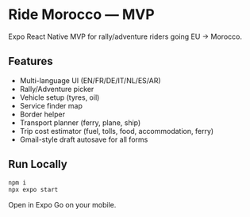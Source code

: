 # Ride Morocco — MVP

Expo React Native MVP for rally/adventure riders going EU → Morocco.

## Features
- Multi-language UI (EN/FR/DE/IT/NL/ES/AR)
- Rally/Adventure picker
- Vehicle setup (tyres, oil)
- Service finder map
- Border helper
- Transport planner (ferry, plane, ship)
- Trip cost estimator (fuel, tolls, food, accommodation, ferry)
- Gmail-style draft autosave for all forms

## Run Locally
```bash
npm i
npx expo start
```
Open in Expo Go on your mobile.
